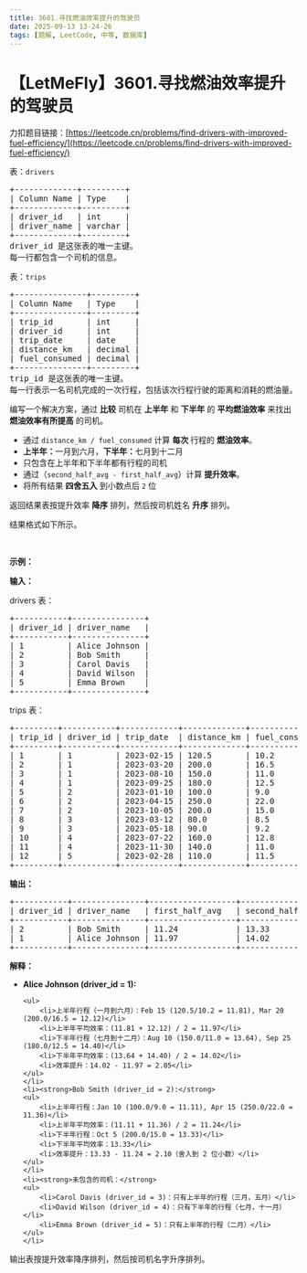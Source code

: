 ```yaml
---
title: 3601.寻找燃油效率提升的驾驶员
date: 2025-09-13 13-24-26
tags: [题解, LeetCode, 中等, 数据库]
---
```


# 【LetMeFly】3601.寻找燃油效率提升的驾驶员

力扣题目链接：[https://leetcode.cn/problems/find-drivers-with-improved-fuel-efficiency/](https://leetcode.cn/problems/find-drivers-with-improved-fuel-efficiency/)

<p>表：<code>drivers</code></p>

<pre>
+-------------+---------+
| Column Name | Type    |
+-------------+---------+
| driver_id   | int     |
| driver_name | varchar |
+-------------+---------+
driver_id 是这张表的唯一主键。
每一行都包含一个司机的信息。
</pre>

<p>表：<code>trips</code></p>

<pre>
+---------------+---------+
| Column Name   | Type    |
+---------------+---------+
| trip_id       | int     |
| driver_id     | int     |
| trip_date     | date    |
| distance_km   | decimal |
| fuel_consumed | decimal |
+---------------+---------+
trip_id 是这张表的唯一主键。
每一行表示一名司机完成的一次行程，包括该次行程行驶的距离和消耗的燃油量。
</pre>

<p>编写一个解决方案，通过 <strong>比较</strong> 司机在 <strong>上半年</strong> 和 <strong>下半年</strong> 的 <strong>平均燃油效率</strong> 来找出 <strong>燃油效率有所提高</strong> 的司机。</p>

<ul>
	<li>通过&nbsp;<code>distance_km / fuel_consumed</code>&nbsp;计算 <strong>每次</strong>&nbsp;行程的 <strong>燃油效率</strong>。</li>
	<li><strong>上半年：</strong>一月到六月，<strong>下半年：</strong>七月到十二月</li>
	<li>只包含在上半年和下半年都有行程的司机</li>
	<li>通过（<code>second_half_avg - first_half_avg</code>）计算 <strong>提升效率</strong>。</li>
	<li>将所有结果 <strong>四舍五入</strong> 到小数点后 <code>2</code>&nbsp;位</li>
</ul>

<p>返回结果表按提升效率&nbsp;<strong>降序</strong> 排列，然后按司机姓名 <strong>升序</strong> 排列。</p>

<p>结果格式如下所示。</p>

<p>&nbsp;</p>

<p><strong class="example">示例：</strong></p>

<div class="example-block">
<p><strong>输入：</strong></p>

<p>drivers 表：</p>

<pre class="example-io">
+-----------+---------------+
| driver_id | driver_name   |
+-----------+---------------+
| 1         | Alice Johnson |
| 2         | Bob Smith     |
| 3         | Carol Davis   |
| 4         | David Wilson  |
| 5         | Emma Brown    |
+-----------+---------------+
</pre>

<p>trips 表：</p>

<pre class="example-io">
+---------+-----------+------------+-------------+---------------+
| trip_id | driver_id | trip_date  | distance_km | fuel_consumed |
+---------+-----------+------------+-------------+---------------+
| 1       | 1         | 2023-02-15 | 120.5       | 10.2          |
| 2       | 1         | 2023-03-20 | 200.0       | 16.5          |
| 3       | 1         | 2023-08-10 | 150.0       | 11.0          |
| 4       | 1         | 2023-09-25 | 180.0       | 12.5          |
| 5       | 2         | 2023-01-10 | 100.0       | 9.0           |
| 6       | 2         | 2023-04-15 | 250.0       | 22.0          |
| 7       | 2         | 2023-10-05 | 200.0       | 15.0          |
| 8       | 3         | 2023-03-12 | 80.0        | 8.5           |
| 9       | 3         | 2023-05-18 | 90.0        | 9.2           |
| 10      | 4         | 2023-07-22 | 160.0       | 12.8          |
| 11      | 4         | 2023-11-30 | 140.0       | 11.0          |
| 12      | 5         | 2023-02-28 | 110.0       | 11.5          |
+---------+-----------+------------+-------------+---------------+
</pre>

<p><strong>输出：</strong></p>

<pre class="example-io">
+-----------+---------------+------------------+-------------------+------------------------+
| driver_id | driver_name   | first_half_avg   | second_half_avg   | efficiency_improvement |
+-----------+---------------+------------------+-------------------+------------------------+
| 2         | Bob Smith     | 11.24            | 13.33             | 2.10                   |
| 1         | Alice Johnson | 11.97            | 14.02             | 2.05                   |
+-----------+---------------+------------------+-------------------+------------------------+
</pre>

<p><strong>解释：</strong></p>

<ul>
	<li><strong>Alice Johnson (driver_id = 1):</strong>

	<ul>
		<li>上半年行程（一月到六月）：Feb 15 (120.5/10.2 = 11.81), Mar 20 (200.0/16.5 = 12.12)</li>
		<li>上半年平均效率：(11.81 + 12.12) / 2 = 11.97</li>
		<li>下半年行程（七月到十二月）：Aug 10 (150.0/11.0 = 13.64), Sep 25 (180.0/12.5 = 14.40)</li>
		<li>下半年平均效率：(13.64 + 14.40) / 2 = 14.02</li>
		<li>效率提升：14.02 - 11.97 = 2.05</li>
	</ul>
	</li>
	<li><strong>Bob Smith (driver_id = 2):</strong>
	<ul>
		<li>上半年行程：Jan 10 (100.0/9.0 = 11.11), Apr 15 (250.0/22.0 = 11.36)</li>
		<li>上半年平均效率：(11.11 + 11.36) / 2 = 11.24</li>
		<li>下半年行程：Oct 5 (200.0/15.0 = 13.33)</li>
		<li>下半年平均效率：13.33</li>
		<li>效率提升：13.33 - 11.24 = 2.10（舍入到 2 位小数）</li>
	</ul>
	</li>
	<li><strong>未包含的司机：</strong>
	<ul>
		<li>Carol Davis (driver_id = 3)：只有上半年的行程（三月，五月）</li>
		<li>David Wilson (driver_id = 4)：只有下半年的行程（七月，十一月）</li>
		<li>Emma Brown (driver_id = 5)：只有上半年的行程（二月）</li>
	</ul>
	</li>
</ul>

<p>输出表按提升效率降序排列，然后按司机名字升序排列。</p>
</div>


    